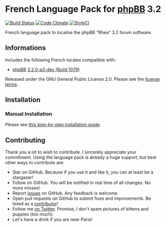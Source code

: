 # French Language Pack for [phpBB](https://www.phpbb.com/) 3.2
[![Build Status](https://travis-ci.org/maelsoucaze/phpbb.svg?branch=master)](https://travis-ci.org/maelsoucaze/phpbb) [![Code Climate](https://codeclimate.com/github/maelsoucaze/phpbb/badges/gpa.svg)](https://codeclimate.com/github/maelsoucaze/phpbb) [![StyleCI](https://styleci.io/repos/18012355/shield)](https://styleci.io/repos/18012355)

French language pack to localise the phpBB "Rhea" 3.2 forum software.

## Informations

Includes the following French locales compatible with:

- [phpBB](https://github.com/phpbb/phpbb) [3.2.0-a3-dev (Build 1079)](https://bamboo.phpbb.com/browse/PHPBB3-RHEA-1079)

Released under the GNU General Public License 2.0. Please see the [license terms](https://github.com/maelsoucaze/phpbb/blob/master/language/fr/LICENSE).

## Installation

### Manual Installation

Please see [this step-by-step installation guide](https://www.phpbb.com/customise/db/translation/french/faq/1711).

## Contributing

Thank you a lot to wish to contribute. I sincerely appreciate your commitment. Using the language pack is already a huge support, but best other ways to contribute are:

- Star on GitHub. Because if you use it and like it, you can at least be a stargazer!
- Follow on GitHub. You will be notified in real time of all changes. No more misses!
- Report [issues](https://github.com/maelsoucaze/phpbb/issues) on GitHub. Any feedback is welcome.
- Open pull requests on GitHub to submit fixes and improvements. Be listed as a [contributor](https://github.com/maelsoucaze/phpbb/graphs/contributors)!
- Follow me [on Twitter](https://twitter.com/maelsoucaze). Promise, I don't spam pictures of kittens and puppies (too much).
- Let's have a drink if you are near Paris!
